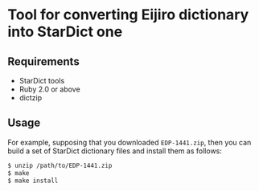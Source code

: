 Tool for converting Eijiro dictionary into StarDict one
=======================================================

Requirements
------------

- StarDict tools
- Ruby 2.0 or above
- dictzip

Usage
-----

For example, supposing that you downloaded `EDP-1441.zip`, then you can build a
set of StarDict dictionary files and install them as follows:

~~~sh
$ unzip /path/to/EDP-1441.zip
$ make
$ make install
~~~
